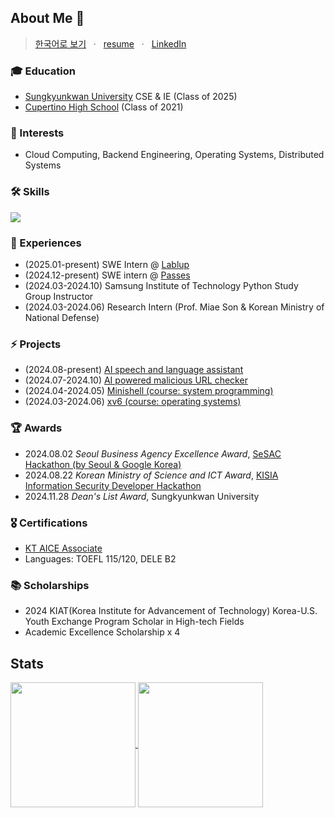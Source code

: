 ## About Me 🍒
> [한국어로 보기](./korean.md) &nbsp; · &nbsp; [resume](./rachel_park_resume.pdf) &nbsp; · &nbsp; [LinkedIn](https://www.linkedin.com/in/racheliee/)
 
### 🎓 Education
- [Sungkyunkwan University](https://www.skku.ac.kr/skku/index.do) CSE & IE (Class of 2025)
- [Cupertino High School](https://chs.fuhsd.org/) (Class of 2021)

### 👾 Interests
- Cloud Computing, Backend Engineering, Operating Systems, Distributed Systems

### 🛠️ Skills
<p>
  <a href="https://skillicons.dev">
    <img src="https://skillicons.dev/icons?i=c,cpp,python,kotlin,java,r,ts,js,go,swift,nestjs,flask,nextjs,prisma,react,postgres,mysql,aws,docker,git,figma" />
  </a>
  <br/>
</p>

### 🚀 Experiences
- (2025.01-present) SWE Intern @ [Lablup](https://www.lablup.com/)
- (2024.12-present) SWE intern @ [Passes](https://www.passes.com/)
- (2024.03-2024.10) Samsung Institute of Technology Python Study Group Instructor
- (2024.03-2024.06) Research Intern (Prof. Miae Son & Korean Ministry of National Defense)
  
### ⚡ Projects
- (2024.08-present) [AI speech and language assistant](https://github.com/archi-corp)
- (2024.07-2024.10) [AI powered malicious URL checker](https://github.com/racheliee/kisia-project)
- (2024.04-2024.05) [Minishell (course: system programming)](https://github.com/racheliee/skku-projects/tree/main/%EC%8B%9C%EC%8A%A4%ED%85%9C%ED%94%84%EB%A1%9C%EA%B7%B8%EB%9E%98%EB%B0%8D%EC%8B%A4%EC%8A%B5%20%7C%20System%20Programming%20Lab%20(SWE2024)/pa2)
- (2024.03-2024.06) [xv6 (course: operating systems)](https://github.com/racheliee/skku-projects/tree/main/%EC%9A%B4%EC%98%81%EC%B2%B4%EC%A0%9C%20%7C%20Operating%20Systems%20(SWE3004))

### 🏆 Awards
- 2024.08.02 _Seoul Business Agency Excellence Award_, [SeSAC Hackathon (by Seoul & Google Korea)](https://www.yna.co.kr/view/AKR20240802119700004)
- 2024.08.22 _Korean Ministry of Science and ICT Award_, [KISIA Information Security Developer Hackathon](https://www.boannews.com/media/view.asp?idx=132213&direct=mobile)
- 2024.11.28 _Dean's List Award_, Sungkyunkwan University

### 🎖️ Certifications
- [KT AICE Associate](https://www.openbadge-global.com/ns/portal/openbadge/public/assertions/detail/azMvZ09Wa1I2c3FnMnA5TTlSQ0tPdz09)
- Languages: TOEFL 115/120, DELE B2

### 📚 Scholarships
- 2024 KIAT(Korea Institute for Advancement of Technology) Korea-U.S. Youth Exchange Program Scholar in High-tech Fields
- Academic Excellence Scholarship x 4

## Stats

<a href="https://github.com/racheliee/github-readme-stats">
  <img height=200 align="center" src="https://github-readme-stats-rachelieee.vercel.app/api?username=racheliee&theme=github_dark&show_icons=true&rank_icon=github" />
</a>
<a href="https://github.com/racheliee/github-readme-stats">
  <img height=200 align="center" src="https://github-readme-stats-rachelieee.vercel.app/api/top-langs/?username=racheliee&layout=compact&theme=github_dark&langs_count=8&card_width=320&hide=jupyter%20notebook,css,scss,less,vue,html&exclude_repo=ucsc-projects,cse183-final,github-readme-stats"/>
</a>
